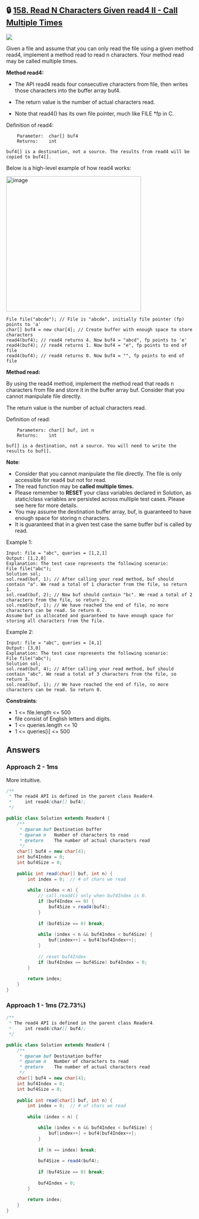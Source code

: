 ## 🔒 [158. Read N Characters Given read4 II - Call Multiple Times](https://leetcode.com/problems/read-n-characters-given-read4-ii-call-multiple-times/)

![](https://github.com/weltond/DataStructure/blob/master/hard.PNG)

Given a file and assume that you can only read the file using a given method read4, implement a method read to read n characters. Your method read may be called multiple times.

**Method read4:**

- The API read4 reads four consecutive characters from file, then writes those characters into the buffer array buf4.

- The return value is the number of actual characters read.

- Note that read4() has its own file pointer, much like FILE *fp in C.

Definition of read4:

```
    Parameter:  char[] buf4
    Returns:    int

buf4[] is a destination, not a source. The results from read4 will be copied to buf4[].
```

Below is a high-level example of how read4 works:

<img width="363" alt="image" src="https://user-images.githubusercontent.com/9000286/154860188-02cad697-a588-44aa-b3e5-df6261a2e6ec.png">

```
File file("abcde"); // File is "abcde", initially file pointer (fp) points to 'a'
char[] buf4 = new char[4]; // Create buffer with enough space to store characters
read4(buf4); // read4 returns 4. Now buf4 = "abcd", fp points to 'e'
read4(buf4); // read4 returns 1. Now buf4 = "e", fp points to end of file
read4(buf4); // read4 returns 0. Now buf4 = "", fp points to end of file
``` 

**Method read:**

By using the read4 method, implement the method read that reads n characters from file and store it in the buffer array buf. Consider that you cannot manipulate file directly.

The return value is the number of actual characters read.

Definition of read:

```
    Parameters:	char[] buf, int n
    Returns:	int

buf[] is a destination, not a source. You will need to write the results to buf[].
```

**Note**:

- Consider that you cannot manipulate the file directly. The file is only accessible for read4 but not for read.
- The read function may be **called multiple times.**
- Please remember to **RESET** your class variables declared in Solution, as static/class variables are persisted across multiple test cases. Please see here for more details.
- You may assume the destination buffer array, buf, is guaranteed to have enough space for storing n characters.
- It is guaranteed that in a given test case the same buffer buf is called by read.
 

Example 1:

```
Input: file = "abc", queries = [1,2,1]
Output: [1,2,0]
Explanation: The test case represents the following scenario:
File file("abc");
Solution sol;
sol.read(buf, 1); // After calling your read method, buf should contain "a". We read a total of 1 character from the file, so return 1.
sol.read(buf, 2); // Now buf should contain "bc". We read a total of 2 characters from the file, so return 2.
sol.read(buf, 1); // We have reached the end of file, no more characters can be read. So return 0.
Assume buf is allocated and guaranteed to have enough space for storing all characters from the file.
```

Example 2:

```
Input: file = "abc", queries = [4,1]
Output: [3,0]
Explanation: The test case represents the following scenario:
File file("abc");
Solution sol;
sol.read(buf, 4); // After calling your read method, buf should contain "abc". We read a total of 3 characters from the file, so return 3.
sol.read(buf, 1); // We have reached the end of file, no more characters can be read. So return 0.
``` 

**Constraints**:

- 1 <= file.length <= 500
- file consist of English letters and digits.
- 1 <= queries.length <= 10
- 1 <= queries[i] <= 500

## Answers
### Approach 2 - 1ms
More intuitive.

```java
/**
 * The read4 API is defined in the parent class Reader4.
 *     int read4(char[] buf4); 
 */

public class Solution extends Reader4 {
    /**
     * @param buf Destination buffer
     * @param n   Number of characters to read
     * @return    The number of actual characters read
     */
    char[] buf4 = new char[4];
    int buf4Index = 0;
    int buf4Size = 0;
    
    public int read(char[] buf, int n) {
        int index = 0;  // # of chars we read
        
        while (index < n) {
            // call read4() only when buf4Index is 0.
            if (buf4Index == 0) {
                buf4Size = read4(buf4);
            }
            
            if (buf4Size == 0) break;
            
            while (index < n && buf4Index < buf4Size) {
                buf[index++] = buf4[buf4Index++];
            }
            
            // reset buf4Index
            if (buf4Index == buf4Size) buf4Index = 0;
        }
        
        return index;
    }
}
```

### Approach 1 - 1ms (72.73%)

```java
/**
 * The read4 API is defined in the parent class Reader4.
 *     int read4(char[] buf4); 
 */

public class Solution extends Reader4 {
    /**
     * @param buf Destination buffer
     * @param n   Number of characters to read
     * @return    The number of actual characters read
     */
    char[] buf4 = new char[4];
    int buf4Index = 0;
    int buf4Size = 0;
    
    public int read(char[] buf, int n) {
        int index = 0;  // # of chars we read
        
        while (index < n) {

            while (index < n && buf4Index < buf4Size) {
                buf[index++] = buf4[buf4Index++];
            }
            
            if (n == index) break;
            
            buf4Size = read4(buf4);
            
            if (buf4Size == 0) break;
            
            buf4Index = 0;
        }
        
        return index;
    }
}
```
